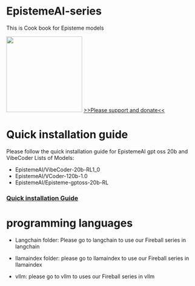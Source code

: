 # EpistemeAI-series
This is Cook book for Episteme models

<img src="https://huggingface.co/EpistemeAI/Fireball-Mistral-Nemo-Base-2407-v1-DPO2/resolve/main/fireball.JPG" width="200"/>
<a href="https://ko-fi.com/epistemeai">>>Please support and donate<<</a>

# Quick installation guide
Please follow the quick installation guide for EpistemeAI gpt oss 20b and VibeCoder
Lists of Models:
- EpistemeAI/VibeCoder-20b-RL1_0
- EpistemeAI/VCoder-120b-1.0
- EpistemeAI/Episteme-gptoss-20b-RL

### [Quick installation Guide](https://github.com/tomtyiu/EpistemeAI-series-Cookbook-SDK/blob/main/Quick%20Installation%20Guide/EpistemeAI_gps_oss_20b_RL_quick_start_guide.ipynb)


# programming languages

- Langchain folder: Please go to langchain to use our Fireball series in langchain

- llamaindex folder: please go to llamaindex to use our Fireball series in llamaindex

- vllm: please go to vllm to uses our Fireball series in vllm



